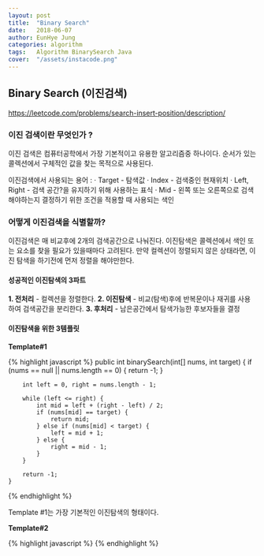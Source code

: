 ```yaml
---
layout: post
title:  "Binary Search"
date:   2018-06-07
author: EunHye Jung
categories: algorithm
tags:	Algorithm BinarySearch Java
cover:  "/assets/instacode.png"
---
```


## Binary Search (이진검색)

[https://leetcode.com/problems/search-insert-position/description/
][binarysearch definition] 

### 이진 검색이란 무엇인가 ?
이진 검색은 컴퓨터공학에서 가장 기본적이고 유용한 알고리즘중 하나이다.
순서가 있는 콜렉션에서 구체적인 값을 찾는 목적으로 사용된다.

이진검색에서 사용되는 용어 :
· Target - 탐색값
· Index - 검색중인 현재위치
· Left, Right - 검색 공간?을 유지하기 위해 사용하는 표식
· Mid - 왼쪽 또는 오른쪽으로 검색해야하는지 결정하기 위한 조건을 적용할 때 사용되는 색인




### 어떻게 이진검색을 식별할까?
이진검색은 매 비교후에  2개의 검색공간으로 나눠진다. 이진탐색은 콜렉션에서 색인 또는 요소를 찾을 필요가 있을때마다 고려된다. 만약 컬렉션이 정렬되지 않은 상태라면, 이진 탐색을 하기전에 먼저 정렬을 해야만한다.




#### 성공적인 이진탐색의 3파트
**1. 전처리** - 컬렉션을 정렬한다.
**2. 이진탐색** - 비교(탐색)후에 반복문이나 재귀를 사용하여 검색공간을 분리한다.
**3. 후처리** - 남은공간에서 탐색가능한 후보자들을 결정




#### 이진탐색을 위한 3템플릿

**Template#1** 

{% highlight javascript %}
	public int binarySearch(int[] nums, int target) {
		if (nums == null || nums.length == 0) {
			return -1;
		}

		int left = 0, right = nums.length - 1;

		while (left <= right) {
			int mid = left + (right - left) / 2;
			if (nums[mid] == target) {
				return mid;
			} else if (nums[mid] < target) {
				left = mid + 1;
			} else {
				right = mid - 1;
			}
		}

		return -1;
	}
{% endhighlight %}


Template #1는 가장 기본적인 이진탐색의 형태이다.



**Template#2** 

{% highlight javascript %}
{% endhighlight %}





[binarysearch definition]:   https://leetcode.com/explore/learn/card/binary-search/